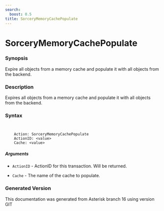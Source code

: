 ```yaml
---
search:
  boost: 0.5
title: SorceryMemoryCachePopulate
---
```


# SorceryMemoryCachePopulate

### Synopsis

Expire all objects from a memory cache and populate it with all objects from the backend.

### Description

Expires all objects from a memory cache and populate it with all objects from the backend.<br>


### Syntax


```


    Action: SorceryMemoryCachePopulate
    ActionID: <value>
    Cache: <value>

```
##### Arguments


* `ActionID` - ActionID for this transaction. Will be returned.<br>

* `Cache` - The name of the cache to populate.<br>


### Generated Version

This documentation was generated from Asterisk branch 16 using version GIT 